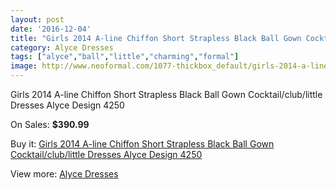 ```yaml
---
layout: post
date: '2016-12-04'
title: "Girls 2014 A-line Chiffon Short Strapless Black Ball Gown Cocktail/club/little Dresses Alyce Design 4250"
category: Alyce Dresses
tags: ["alyce","ball","little","charming","formal"]
image: http://www.neoformal.com/1077-thickbox_default/girls-2014-a-line-chiffon-short-strapless-black-ball-gown-cocktail-club-little-dresses-alyce-design-4250.jpg
---
```

Girls 2014 A-line Chiffon Short Strapless Black Ball Gown Cocktail/club/little Dresses Alyce Design 4250

On Sales: **$390.99**
<a href="https://www.neoformal.com/en/alyce-dresses/392-girls-2014-a-line-chiffon-short-strapless-black-ball-gown-cocktail-club-little-dresses-alyce-design-4250.html"><amp-img layout="responsive" width="600" height="600" src="//www.neoformal.com/1077-thickbox_default/girls-2014-a-line-chiffon-short-strapless-black-ball-gown-cocktail-club-little-dresses-alyce-design-4250.jpg" alt="Girls 2014 A-line Chiffon Short Strapless Black Ball Gown Cocktail/club/little Dresses Alyce Design 4250 0" /></a>
<a href="https://www.neoformal.com/en/alyce-dresses/392-girls-2014-a-line-chiffon-short-strapless-black-ball-gown-cocktail-club-little-dresses-alyce-design-4250.html"><amp-img layout="responsive" width="600" height="600" src="//www.neoformal.com/1078-thickbox_default/girls-2014-a-line-chiffon-short-strapless-black-ball-gown-cocktail-club-little-dresses-alyce-design-4250.jpg" alt="Girls 2014 A-line Chiffon Short Strapless Black Ball Gown Cocktail/club/little Dresses Alyce Design 4250 1" /></a>
<a href="https://www.neoformal.com/en/alyce-dresses/392-girls-2014-a-line-chiffon-short-strapless-black-ball-gown-cocktail-club-little-dresses-alyce-design-4250.html"><amp-img layout="responsive" width="600" height="600" src="//www.neoformal.com/1079-thickbox_default/girls-2014-a-line-chiffon-short-strapless-black-ball-gown-cocktail-club-little-dresses-alyce-design-4250.jpg" alt="Girls 2014 A-line Chiffon Short Strapless Black Ball Gown Cocktail/club/little Dresses Alyce Design 4250 2" /></a>
<a href="https://www.neoformal.com/en/alyce-dresses/392-girls-2014-a-line-chiffon-short-strapless-black-ball-gown-cocktail-club-little-dresses-alyce-design-4250.html"><amp-img layout="responsive" width="600" height="600" src="//www.neoformal.com/1080-thickbox_default/girls-2014-a-line-chiffon-short-strapless-black-ball-gown-cocktail-club-little-dresses-alyce-design-4250.jpg" alt="Girls 2014 A-line Chiffon Short Strapless Black Ball Gown Cocktail/club/little Dresses Alyce Design 4250 3" /></a>

Buy it: [Girls 2014 A-line Chiffon Short Strapless Black Ball Gown Cocktail/club/little Dresses Alyce Design 4250](https://www.neoformal.com/en/alyce-dresses/392-girls-2014-a-line-chiffon-short-strapless-black-ball-gown-cocktail-club-little-dresses-alyce-design-4250.html "Girls 2014 A-line Chiffon Short Strapless Black Ball Gown Cocktail/club/little Dresses Alyce Design 4250")

View more: [Alyce Dresses](https://www.neoformal.com/en/3-alyce-dresses "Alyce Dresses")